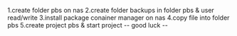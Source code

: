 1.create folder pbs on nas
2.create folder backups in folder pbs & user read/write
3.install package conainer manager on nas
4.copy file into folder pbs
5.create project pbs & start project
-- good luck --
